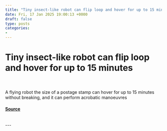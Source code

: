 ```yaml
---
title: "Tiny insect-like robot can flip loop and hover for up to 15 minutes"
date: Fri, 17 Jan 2025 19:00:13 +0000
draft: false
type: posts
categories: 
- 
---
```

# Tiny insect-like robot can flip loop and hover for up to 15 minutes

<br/>

<br/>
A flying robot the size of a postage stamp can hover for up to 15 minutes without breaking, and it can perform acrobatic manoeuvres

#### [Source](https://www.newscientist.com/article/2464538-tiny-insect-like-robot-can-flip-loop-and-hover-for-up-to-15-minutes/?utm_campaign=RSS%7CNSNS&utm_source=NSNS&utm_medium=RSS&utm_content=technology)

<br/>
---
